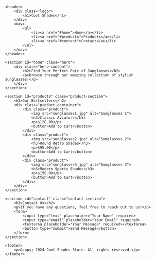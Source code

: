 <!DOCTYPE html>
<html lang="en">
<head>
    <meta charset="UTF-8">
    <meta name="viewport" content="width=device-width, initial-scale=1.0">
    <title>Stylish Sunglasses Store</title>
    <link rel="stylesheet" href="style.css">
</head>
<body>

    <header>
        <div class="logo">
            <h1>Cool Shades</h1>
        </div>
        <nav>
            <ul>
                <li><a href="#home">Home</a></li>
                <li><a href="#products">Products</a></li>
                <li><a href="#contact">Contact</a></li>
            </ul>
        </nav>
    </header>

    <section id="home" class="hero">
        <div class="hero-content">
            <h2>Find Your Perfect Pair of Sunglasses</h2>
            <p>Browse through our amazing collection of stylish sunglasses!</p>
        </div>
    </section>

    <section id="products" class="product-section">
        <h2>Our Bestsellers</h2>
        <div class="product-container">
            <div class="product">
                <img src="sunglasses1.jpg" alt="Sunglasses 1">
                <h3>Classic Aviators</h3>
                <p>$120.00</p>
                <button>Add to Cart</button>
            </div>
            <div class="product">
                <img src="sunglasses2.jpg" alt="Sunglasses 2">
                <h3>Round Retro Shades</h3>
                <p>$95.00</p>
                <button>Add to Cart</button>
            </div>
            <div class="product">
                <img src="sunglasses3.jpg" alt="Sunglasses 3">
                <h3>Modern Sports Shades</h3>
                <p>$150.00</p>
                <button>Add to Cart</button>
            </div>
        </div>
    </section>

    <section id="contact" class="contact-section">
        <h2>Contact Us</h2>
        <p>If you have any questions, feel free to reach out to us!</p>
        <form>
            <input type="text" placeholder="Your Name" required>
            <input type="email" placeholder="Your Email" required>
            <textarea placeholder="Your Message" required></textarea>
            <button type="submit">Send Message</button>
        </form>
    </section>

    <footer>
        <p>&copy; 2024 Cool Shades Store. All rights reserved.</p>
    </footer>

</body>
</html>

